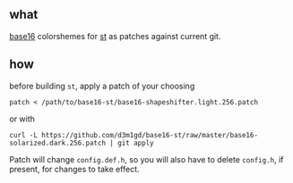 ## what
[base16](https://github.com/chriskempson/base16) colorshemes for [st](http://st.suckless.org/) as patches against current git.

## how
before building `st`, apply a patch of your choosing

    patch < /path/to/base16-st/base16-shapeshifter.light.256.patch

or with

    curl -L https://github.com/d3m1gd/base16-st/raw/master/base16-solarized.dark.256.patch | git apply

Patch will change `config.def.h`, so you will also have to delete `config.h`, if present, for changes to take effect.
